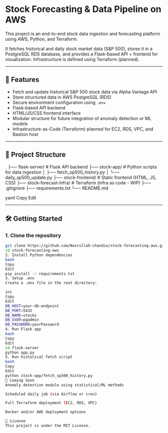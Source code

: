 # Stock Forecasting & Data Pipeline on AWS

This project is an end-to-end stock data ingestion and forecasting platform using AWS, Python, and Terraform.

It fetches historical and daily stock market data (S&P 500), stores it in a PostgreSQL RDS database, and provides a Flask-based API + frontend for visualization. Infrastructure is defined using Terraform (planned).

---

## 🚀 Features

- Fetch and update historical S&P 500 stock data via Alpha Vantage API
- Store structured data in AWS PostgreSQL (RDS)
- Secure environment configuration using `.env`
- Flask-based API backend
- HTML/JS/CSS frontend interface
- Modular structure for future integration of anomaly detection or ML models
- Infrastructure-as-Code (Terraform) planned for EC2, RDS, VPC, and Bastion host

---

## 📁 Project Structure

.
├── flask-server/ # Flask API backend
├── stock-app/ # Python scripts for data ingestion
│ ├── fetch_sp500_history.py
│ └── daily_sp500_update.py
├── stock-frontend/ # Static frontend (HTML, JS, CSS)
├── stock-forecast-infra/ # Terraform (infra as code - WIP)
├── .gitignore
├── requirements.txt
└── README.md

yaml
Copy
Edit

---

## 🛠️ Getting Started

### 1. Clone the repository
```bash
git clone https://github.com/Nasrullah-chandio/stock-forecasting-aws.git
cd stock-forecasting-aws
2. Install Python dependencies
bash
Copy
Edit
pip install -r requirements.txt
3. Setup .env
Create a .env file in the root directory:

ini
Copy
Edit
DB_HOST=your-db-endpoint
DB_PORT=5432
DB_NAME=stocks
DB_USER=pgadmin
DB_PASSWORD=yourPassword
4. Run Flask app
bash
Copy
Edit
cd flask-server
python app.py
5. Run historical fetch script
bash
Copy
Edit
python stock-app/fetch_sp500_history.py
🔮 Coming Soon
Anomaly detection module using statistical/ML methods

Scheduled daily job (via Airflow or cron)

Full Terraform deployment (EC2, RDS, VPC)

Docker and/or AWS deployment options

📜 License
This project is under the MIT License.
